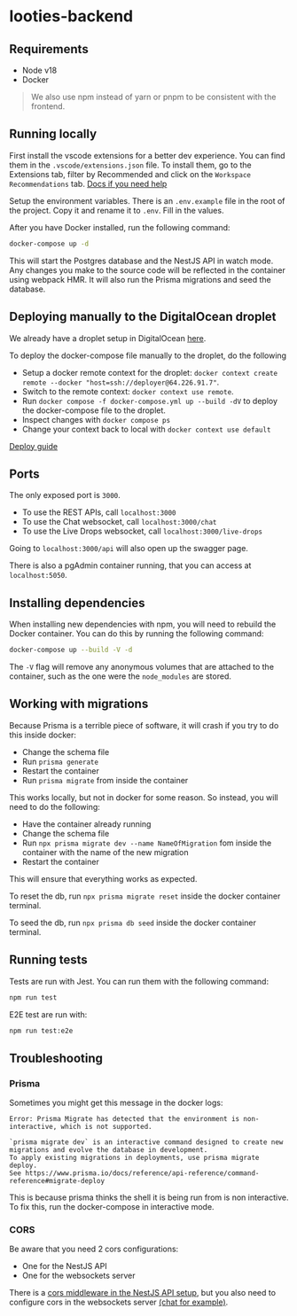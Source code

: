 # looties-backend

## Requirements

- Node v18
- Docker

> We also use npm instead of yarn or pnpm to be consistent with the frontend.

## Running locally

First install the vscode extensions for a better dev experience. You can find them in the `.vscode/extensions.json` file. To install them, go to the Extensions tab, filter by Recommended and click on the `Workspace Recommendations` tab. [Docs if you need help](https://code.visualstudio.com/docs/editor/extension-marketplace#_extensions-view-filter-and-commands)

Setup the environment variables. There is an `.env.example` file in the root of the project. Copy it and rename it to `.env`. Fill in the values.

After you have Docker installed, run the following command:

```bash
docker-compose up -d
```

This will start the Postgres database and the NestJS API in watch mode. Any changes you make to the source code will be reflected in the container using webpack HMR. It will also run the Prisma migrations and seed the database.

## Deploying manually to the DigitalOcean droplet

We already have a droplet setup in DigitalOcean [here](https://cloud.digitalocean.com/droplets/358593516/graphs?i=6686cd&period=hour).

To deploy the docker-compose file manually to the droplet, do the following

- Setup a docker remote context for the droplet: `docker context create remote --docker "host=ssh://deployer@64.226.91.7"`.
- Switch to the remote context: `docker context use remote`.
- Run `docker compose -f docker-compose.yml up --build -dV` to deploy the docker-compose file to the droplet.
- Inspect changes with `docker compose ps`
- Change your context back to local with `docker context use default`

[Deploy guide](https://danielwachtel.com/devops/deploying-multiple-dockerized-apps-digitalocean-docker-compose-contexts)

## Ports

The only exposed port is `3000`.

 - To use the REST APIs, call `localhost:3000`
 - To use the Chat websocket, call `localhost:3000/chat`
 - To use the Live Drops websocket, call `localhost:3000/live-drops`

Going to `localhost:3000/api` will also open up the swagger page.

There is also a pgAdmin container running, that you can access at `localhost:5050`.

## Installing dependencies

When installing new dependencies with npm, you will need to rebuild the Docker container. You can do this by running the following command:

```bash
docker-compose up --build -V -d
```

The `-V` flag will remove any anonymous volumes that are attached to the container, such as the one were the `node_modules` are stored.

## Working with migrations

Because Prisma is a terrible piece of software, it will crash if you try to do this inside docker:

  - Change the schema file
  - Run `prisma generate`
  - Restart the container
  - Run `prisma migrate` from inside the container

This works locally, but not in docker for some reason. So instead, you will need to do the following:

  - Have the container already running
  - Change the schema file
  - Run `npx prisma migrate dev --name NameOfMigration` fom inside the container with the name of the new migration
  - Restart the container

This will ensure that everything works as expected.

To reset the db, run `npx prisma migrate reset` inside the docker container terminal.

To seed the db, run `npx prisma db seed` inside the docker container terminal.

## Running tests

Tests are run with Jest. You can run them with the following command:

```bash
npm run test
```

E2E test are run with:

```bash
npm run test:e2e
```

## Troubleshooting

### Prisma

Sometimes you might get this message in the docker logs:

```
Error: Prisma Migrate has detected that the environment is non-interactive, which is not supported.

`prisma migrate dev` is an interactive command designed to create new migrations and evolve the database in development.
To apply existing migrations in deployments, use prisma migrate deploy.
See https://www.prisma.io/docs/reference/api-reference/command-reference#migrate-deploy
```

This is because prisma thinks the shell it is being run from is non interactive. To fix this, run the docker-compose in interactive mode.

### CORS

Be aware that you need 2 cors configurations:

- One for the NestJS API
- One for the websockets server

There is a [cors middleware in the NestJS API setup](./src/main.ts), but you also need to configure cors in the websockets server [(chat for example)](./src/chat/chat.gateway.ts).